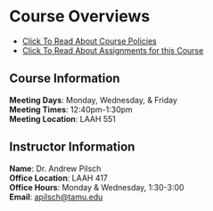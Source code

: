 # Course Overviews

* [Click To Read About Course Policies](policies.md)
* [Click To Read About Assignments for this Course](assignments.md)

## Course Information

**Meeting Days**: Monday, Wednesday, & Friday  
**Meeting Times**: 12:40pm-1:30pm  
**Meeting Location**: LAAH 551

## Instructor Information

**Name**: Dr. Andrew Pilsch  
**Office Location**: LAAH 417  
**Office Hours**: Monday & Wednesday, 1:30-3:00  
**Email**: apilsch@tamu.edu